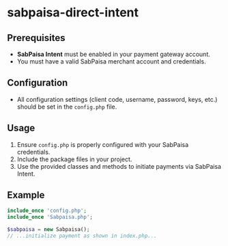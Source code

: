 # sabpaisa-direct-intent

## Prerequisites

- **SabPaisa Intent** must be enabled in your payment gateway account.
- You must have a valid SabPaisa merchant account and credentials.

## Configuration

- All configuration settings (client code, username, password, keys, etc.) should be set in the `config.php` file.

## Usage

1. Ensure `config.php` is properly configured with your SabPaisa credentials.
2. Include the package files in your project.
3. Use the provided classes and methods to initiate payments via SabPaisa Intent.

## Example

```php
include_once 'config.php';
include_once 'Sabpaisa.php';

$sabpaisa = new Sabpaisa();
// ...initialize payment as shown in index.php...
```
